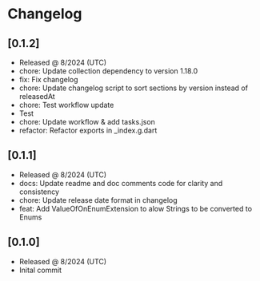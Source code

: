 # Changelog

## [0.1.2]

- Released @ 8/2024 (UTC)
- chore: Update collection dependency to version 1.18.0
- fix: Fix changelog
- chore: Update changelog script to sort sections by version instead of releasedAt
- chore: Test workflow update
- Test
- chore: Update workflow & add tasks.json
- refactor: Refactor exports in _index.g.dart

## [0.1.1]

- Released @ 8/2024 (UTC)
- docs: Update readme and doc comments code for clarity and consistency
- chore: Update release date format in changelog
- feat: Add ValueOfOnEnumExtension to alow Strings to be converted to Enums

## [0.1.0]

- Released @ 8/2024 (UTC)
- Inital commit
